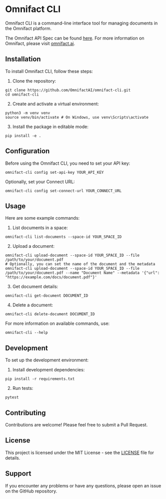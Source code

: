 # Omnifact CLI

Omnifact CLI is a command-line interface tool for managing documents in the Omnifact platform.

The Omnifact API Spec can be found [here](https://connect.omnifact.ai/docs). For more information on Omnifact, please visit [omnifact.ai](https://omnifact.ai).

## Installation

To install Omnifact CLI, follow these steps:

1. Clone the repository:

```
git clone https://github.com/OmnifactAI/omnifact-cli.git
cd omnifact-cli
```

2. Create and activate a virtual environment:

```
python3 -m venv venv
source venv/bin/activate # On Windows, use venv\Scripts\activate
```

3. Install the package in editable mode:

```
pip install -e .
```

## Configuration

Before using the Omnifact CLI, you need to set your API key:

```
omnifact-cli config set-api-key YOUR_API_KEY
```

Optionally, set your Connect URL:

```
omnifact-cli config set-connect-url YOUR_CONNECT_URL
```

## Usage

Here are some example commands:

1. List documents in a space:

```
omnifact-cli list-documents --space-id YOUR_SPACE_ID
```

2. Upload a document:

```
omnifact-cli upload-document --space-id YOUR_SPACE_ID --file /path/to/your/document.pdf
# Optionally, you can set the name of the document and the metadata
omnifact-cli upload-document --space-id YOUR_SPACE_ID --file /path/to/your/document.pdf --name "Document Name" --metadata '{"url": "https://example.com/docs/document.pdf"}'
```

3. Get document details:

```
omnifact-cli get-document DOCUMENT_ID
```

4. Delete a document:

```
omnifact-cli delete-document DOCUMENT_ID
```

For more information on available commands, use:

```
omnifact-cli --help
```

## Development

To set up the development environment:

1. Install development dependencies:

```
pip install -r requirements.txt
```

2. Run tests:

```
pytest
```

## Contributing

Contributions are welcome! Please feel free to submit a Pull Request.

## License

This project is licensed under the MIT License - see the [LICENSE](LICENSE) file for details.

## Support

If you encounter any problems or have any questions, please open an issue on the GitHub repository.
